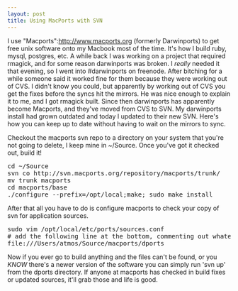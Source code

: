 ```yaml
--- 
layout: post
title: Using MacPorts with SVN
---
```

I use "Macports":http://www.macports.org (formerly Darwinports) to get free unix software onto my Macbook most of the time.  It's how I build ruby, mysql, postgres, etc.  A while back I was working on a project that required rmagick, and for some reason darwinports was broken.  I *really* needed it that evening, so I went into #darwinports on freenode.  After bitching for a while someone said it worked fine for them because they were working out of CVS.  I didn't know you could, but apparently by working out of CVS you get the fixes before the syncs hit the mirrors.  He was nice enough to explain it to me, and I got rmagick built.  Since then darwinports has apparently become Macports, and they've moved from CVS to SVN.  My darwinports install had grown outdated and today I updated to their new SVN.  Here's how you can keep up to date without having to wait on the mirrors to sync.

Checkout the macports svn repo to a directory on your system that you're not going to delete, I keep mine in ~/Source.  Once you've got it checked out, build it!

<pre>
cd ~/Source
svn co http://svn.macports.org/repository/macports/trunk/
mv trunk macports
cd macports/base
./configure --prefix=/opt/local;make; sudo make install
</pre>

After that all you have to do is configure macports to check your copy of svn for application sources.
<pre>
sudo vim /opt/local/etc/ports/sources.conf
# add the following line at the bottom, commenting out whatever else is there
file:///Users/atmos/Source/macports/dports
</pre>

Now if you ever go to build anything and the files can't be found, or you *KNOW* there's a newer version of the software you can simply run 'svn up' from the dports directory.  If anyone at macports has checked in build fixes or updated sources, it'll grab those and life is good.
